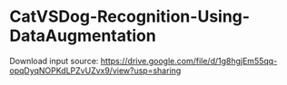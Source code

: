 ﻿# CatVSDog-Recognition-Using-DataAugmentation
Download input source: https://drive.google.com/file/d/1g8hgjEm55qq-opqDyqNOPKdLPZvUZvx9/view?usp=sharing
